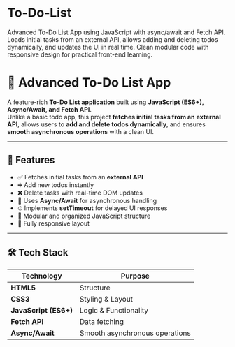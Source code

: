# To-Do-List
Advanced To-Do List App using JavaScript with async/await and Fetch API. Loads initial tasks from an external API, allows adding and deleting todos dynamically, and updates the UI in real time. Clean modular code with responsive design for practical front-end learning.
# 📝 Advanced To-Do List App

A feature-rich **To-Do List application** built using **JavaScript (ES6+), Async/Await, and Fetch API**.  
Unlike a basic todo app, this project **fetches initial tasks from an external API**, allows users to **add and delete todos dynamically**, and ensures **smooth asynchronous operations** with a clean UI.

---

## 🚀 Features

- ✅ Fetches initial tasks from an **external API**
- ➕ Add new todos instantly
- ❌ Delete tasks with real-time DOM updates
- 🔄 Uses **Async/Await** for asynchronous handling
- ⏱ Implements **setTimeout** for delayed UI responses
- 📁 Modular and organized JavaScript structure
- 📱 Fully responsive layout

---

## 🛠️ Tech Stack

| Technology | Purpose |
|------------|---------|
| **HTML5** | Structure |
| **CSS3** | Styling & Layout |
| **JavaScript (ES6+)** | Logic & Functionality |
| **Fetch API** | Data fetching |
| **Async/Await** | Smooth asynchronous operations |


